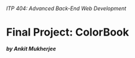 ###### ITP 404: Advanced Back-End Web Development

# Final Project: ColorBook

##### by Ankit Mukherjee
